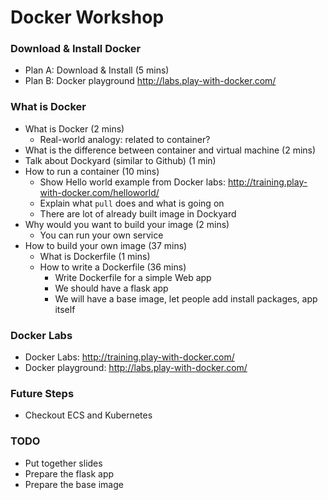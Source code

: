 # Docker Workshop

### Download & Install Docker
- Plan A: Download & Install  (5 mins)
- Plan B: Docker playground http://labs.play-with-docker.com/

### What is Docker
- What is Docker (2 mins)
	- Real-world analogy: related to container?
- What is the difference between container and virtual machine (2 mins)
- Talk about Dockyard (similar to Github) (1 min)
- How to run a container (10 mins)
	- Show Hello world example from Docker labs: http://training.play-with-docker.com/helloworld/
	- Explain what `pull` does and what is going on
	- There are lot of already built image in Dockyard
- Why would you want to build your image (2 mins)
	- You can run your own service
- How to build your own image (37 mins)
	- What is Dockerfile (1 mins)
	- How to write a Dockerfile (36 mins)
		- Write Dockerfile for a simple Web app
		- We should have a flask app
		- We will have a base image, let people add install packages, app itself 


### Docker Labs
- Docker Labs: http://training.play-with-docker.com/
- Docker playground: http://labs.play-with-docker.com/

### Future Steps
- Checkout ECS and Kubernetes

### TODO
- Put together slides
- Prepare the flask app
- Prepare the base image
